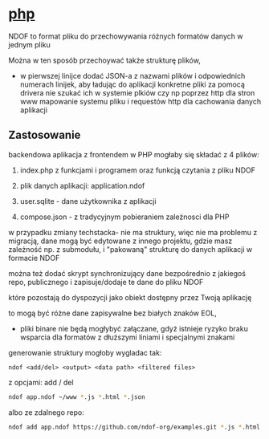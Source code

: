 # [php](http://php.ndof.org)

NDOF to format pliku do przechowywania różnych formatów danych w jednym pliku 

Można w ten sposób przechoywać także strukturę plików, 
+ w pierwszej linijce dodać JSON-a z nazwami plików i odpowiednich numerach linijek, aby ładując do aplikacji konkretne pliki za pomocą drivera nie szukać ich w systemie plkiów czy np poprzez http dla stron www 
mapowanie systemu pliku i requestów http dla cachowania danych aplikacji 

## Zastosowanie

backendowa aplikacja z frontendem w PHP mogłaby się składać z 4 plików: 

1. index.php z funkcjami i programem oraz funkcją czytania z pliku NDOF 

2. plik danych aplikacji: application.ndof 

3. user.sqlite - dane użytkownika z aplikacji 

4. compose.json - z tradycyjnym pobieraniem zależnosci dla PHP 


w przypadku zmiany techstacka- nie ma struktury, więc nie ma problemu z migracją, dane mogą być edytowane z innego projektu, gdzie masz zależność np. z submodułu, i "pakowaną" strukturę do danych aplikacji w formacie NDOF 

można też dodać skrypt synchronizujący dane bezpośrednio z jakiegoś repo, publicznego i zapisuje/dodaje te dane do pliku NDOF 

które pozostają do dyspozycji jako obiekt dostępny przez Twoją aplikację 

to mogą być różne dane zapisywalne bez białych znaków EOL, 
+ pliki binare nie będą mogłybyć załączane, gdyż istnieje ryzyko braku wsparcia dla formatów z dłuższymi liniami i specjalnymi znakami

generowanie struktury mogłoby wygladac tak: 

```
ndof <add/del> <output> <data path> <filtered files> 
```
z opcjami: add / del 

```bash
ndof app.ndof ~/www *.js *.html *.json 
```

albo ze zdalnego repo:  
```bash
ndof add app.ndof https://github.com/ndof-org/examples.git *.js *.html *.json 
```

